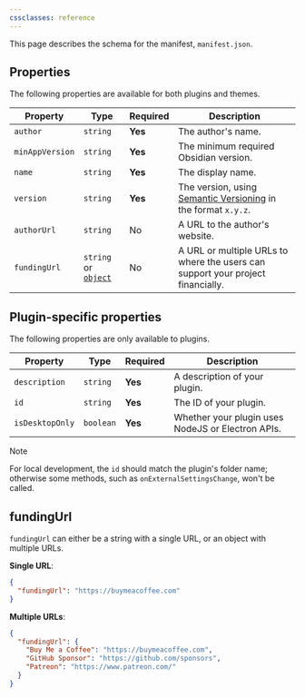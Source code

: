 ```yaml
---
cssclasses: reference
---
```


This page describes the schema for the manifest, `manifest.json`.

## Properties

The following properties are available for both plugins and themes.

| Property        | Type                                | Required | Description                                                                          |
| --------------- | ----------------------------------- | -------- | ------------------------------------------------------------------------------------ |
| `author`        | `string`                            | **Yes**  | The author's name.                                                                   |
| `minAppVersion` | `string`                            | **Yes**  | The minimum required Obsidian version.                                               |
| `name`          | `string`                            | **Yes**  | The display name.                                                                    |
| `version`       | `string`                            | **Yes**  | The version, using [Semantic Versioning](https://semver.org/) in the format `x.y.z`. |
| `authorUrl`     | `string`                            | No       | A URL to the author's website.                                                       |
| `fundingUrl`    | `string` or [`object`](#fundingurl) | No       | A URL or multiple URLs to where the users can support your project financially.      |

## Plugin-specific properties

The following properties are only available to plugins.

| Property        | Type      | Required | Description                                       |
| --------------- | --------- | -------- | ------------------------------------------------- |
| `description`   | `string`  | **Yes**  | A description of your plugin.                     |
| `id`            | `string`  | **Yes**  | The ID of your plugin.                            |
| `isDesktopOnly` | `boolean` | **Yes**  | Whether your plugin uses NodeJS or Electron APIs. |

> [!note]
> For local development, the `id` should match the plugin's folder name; otherwise some methods, such as `onExternalSettingsChange`, won't be called.

## fundingUrl

`fundingUrl` can either be a string with a single URL, or an object with multiple URLs.

**Single URL**:

```json
{
  "fundingUrl": "https://buymeacoffee.com"
}
```

**Multiple URLs**:

```json
{
  "fundingUrl": {
    "Buy Me a Coffee": "https://buymeacoffee.com",
    "GitHub Sponsor": "https://github.com/sponsors",
    "Patreon": "https://www.patreon.com/"
  }
}
```
